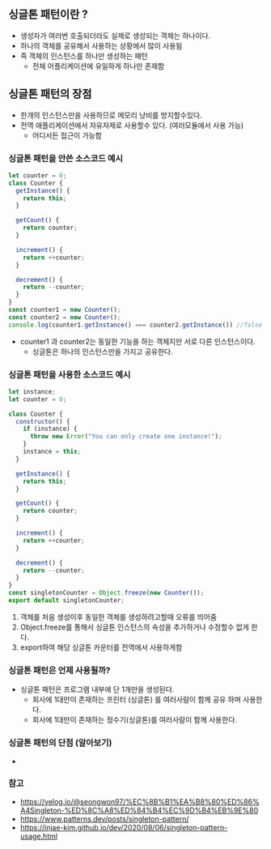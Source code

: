 ## 싱글톤 패턴이란 ?
- 생성자가 여러번 호출되더라도 실제로 생성되는 객체는 하나이다.
- 하나의 객체를 공유해서 사용하는 상황에서 많이 사용됨
- 즉 객체의 인스턴스를 하나만 생성하는 패턴 
  - 전체 어플리케이션에 유일하게 하나만 존재함 


## 싱글톤 패턴의 장점
- 한개의 인스턴스만을 사용하므로 메모리 낭비를 방지할수있다.
- 전역 애플리케이션에서 자유자제로 사용할수 있다. (여러모듈에서 사용 가능)
  - 어디서든 접근이 가능함


### 싱글톤 패턴을 안쓴 소스코드 예시 
~~~ js
let counter = 0;
class Counter {
  getInstance() {
    return this;
  }

  getCount() {
    return counter;
  }

  increment() {
    return ++counter;
  }

  decrement() {
    return --counter;
  }
}
const counter1 = new Counter();
const counter2 = new Counter();
console.log(counter1.getInstance() === counter2.getInstance()) //false
~~~
- counter1 과 counter2는 동일한 기능을 하는 객체지만 서로 다른 인스턴스이다. 
  - 싱글톤은 하나의 인스턴스만을 가지고 공유한다. 


### 싱글톤 패턴을 사용한 소스코드 예시 

~~~js
let instance;
let counter = 0;

class Counter {
  constructor() {
    if (instance) {
      throw new Error("You can only create one instance!");
    }
    instance = this;
  }

  getInstance() {
    return this;
  }

  getCount() {
    return counter;
  }

  increment() {
    return ++counter;
  }

  decrement() {
    return --counter;
  }
}
const singletonCounter = Object.freeze(new Counter());
export default singletonCounter;
~~~

1. 객체를 처음 생성이후 동일한 객체를 생성하려고할때 오류를 띄어줌
2. Object.freeze를 통해서 싱글톤 인스턴스의 속성을 추가하거나 수정할수 없게 한다.
3. export하여 해당 싱글톤 카운터를 전역에서 사용하게함


### 싱글톤 패턴은 언제 사용될까? 
- 싱글톤 패턴은 프로그램 내부에 단 1개만을 생성된다. 
  - 회사에 1대만이 존재하는 프린터 (싱글톤) 를 여러사람이 함께 공유 하며 사용한다.
  - 회사에 1대만이 존재하는 정수기(싱글톤)를 여러사람이 함께 사용한다.



### 싱글톤 패턴의 단점 (알아보기)
- 



### 참고
- https://velog.io/@seongwon97/%EC%8B%B1%EA%B8%80%ED%86%A4Singleton-%ED%8C%A8%ED%84%B4%EC%9D%B4%EB%9E%80
- https://www.patterns.dev/posts/singleton-pattern/
- https://injae-kim.github.io/dev/2020/08/06/singleton-pattern-usage.html
